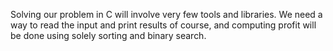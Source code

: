 Solving our problem in C will involve very few tools and libraries. We need a way to read the input and print results of course, and computing profit will be done using solely sorting and binary search. 
